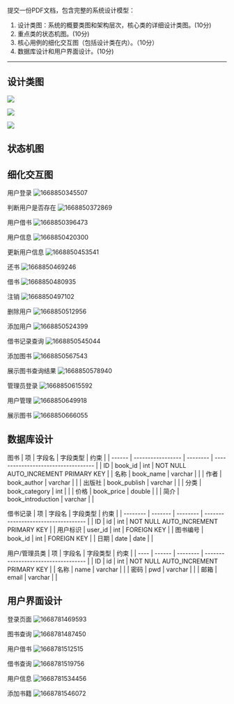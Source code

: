 提交一份PDF文档，包含完整的系统设计模型：
1. 设计类图：系统的概要类图和架构层次，核心类的详细设计类图。(10分)
2. 重点类的状态机图。(10分)
3. 核心用例的细化交互图（包括设计类在内）。（10分）
4. 数据库设计和用户界面设计。(10分)


---

## 设计类图
<!-- 系统的概要类图和架构层次，核心类的详细设计类图。(10分) -->
<!-- ps：网上搞得代码跑不起来，有点难受。 -->
![](image/3系统设计模型/svg/控制器.svg)

![](image/3系统设计模型/svg/服务类.svg)

![](image/3系统设计模型/svg/实体类.svg)


## 状态机图
<!-- 重点类的 -->



## 细化交互图
<!-- 核心用例（包括设计类） -->
用户登录
![1668850345507](image/3系统设计模型/1668850345507.png)

判断用户是否存在
![1668850372869](image/3系统设计模型/1668850372869.png)

用户借书
![1668850396473](image/3系统设计模型/1668850396473.png)

用户信息
![1668850420300](image/3系统设计模型/1668850420300.png)

更新用户信息
![1668850453541](image/3系统设计模型/1668850453541.png)

还书
![1668850469246](image/3系统设计模型/1668850469246.png)

借书
![1668850480935](image/3系统设计模型/1668850480935.png)

注销
![1668850497102](image/3系统设计模型/1668850497102.png)

删除用户
![1668850512956](image/3系统设计模型/1668850512956.png)

添加用户
![1668850524399](image/3系统设计模型/1668850524399.png)

借书记录查询
![1668850545044](image/3系统设计模型/1668850545044.png)

添加图书
![1668850567543](image/3系统设计模型/1668850567543.png)

展示图书查询结果
![1668850578940](image/3系统设计模型/1668850578940.png)

管理员登录
![1668850615592](image/3系统设计模型/1668850615592.png)

用户管理
![1668850649918](image/3系统设计模型/1668850649918.png)

展示图书
![1668850666055](image/3系统设计模型/1668850666055.png)


## 数据库设计
图书
| 项     | 字段名            | 字段类型 | 约束                                |
| ------ | ----------------- | -------- | ----------------------------------- |
| ID     | book_id           | int      | NOT NULL AUTO_INCREMENT PRIMARY KEY |
| 名称   | book_name         | varchar  |                                     |
| 作者   | book_author       | varchar  |                                     |
| 出版社 | book_publish      | varchar  |                                     |
| 分类   | book_category     | int      |                                     |
| 价格   | book_price        | double   |                                     |
| 简介   | book_introduction | varchar  |                                     |

借书记录
| 项       | 字段名  | 字段类型 | 约束                                |
| -------- | ------- | -------- | ----------------------------------- |
| ID       | id      | int      | NOT NULL AUTO_INCREMENT PRIMARY KEY |
| 用户标识 | user_id | int      | FOREIGN KEY                         |
| 图书编号 | book_id | int      | FOREIGN KEY                         |
| 日期     | date    | date     |                                     |

用户/管理员类
| 项   | 字段名 | 字段类型 | 约束                                |
| ---- | ------ | -------- | ----------------------------------- |
| ID   | id     | int      | NOT NULL AUTO_INCREMENT PRIMARY KEY |
| 名称 | name   | varchar  |                                     |
| 密码 | pwd    | varchar  |                                     |
| 邮箱 | email  | varchar  |                                     |


## 用户界面设计
<!-- ps：可能因为没有经过thymlef渲染，样式表似乎没有被加载出来 -->
登录页面
![1668781469593](image/3系统设计模型/1668781469593.png)

图书查询
![1668781487450](image/3系统设计模型/1668781487450.png)

用户借书
![1668781512515](image/3系统设计模型/1668781512515.png)

借书查询
![1668781519756](image/3系统设计模型/1668781519756.png)

用户信息
![1668781534456](image/3系统设计模型/1668781534456.png)

添加书籍
![1668781546072](image/3系统设计模型/1668781546072.png)
